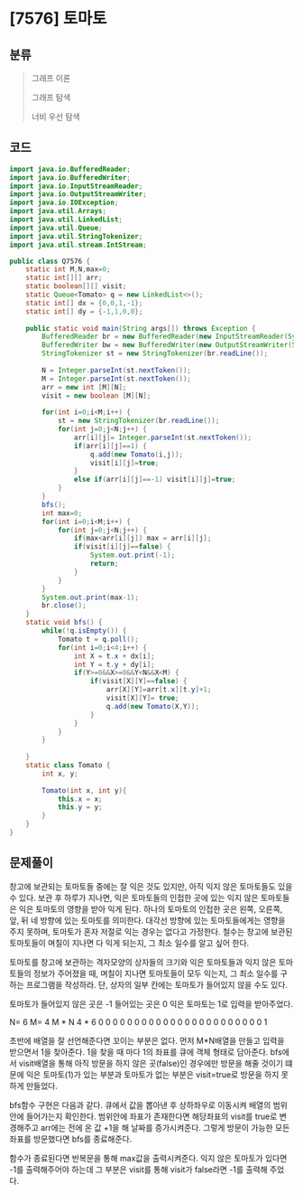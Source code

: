# [7576] 토마토

## 분류
> 그래프 이론
>
> 그래프 탐색
>
> 너비 우선 탐색

## 코드
```java
import java.io.BufferedReader;
import java.io.BufferedWriter;
import java.io.InputStreamReader;
import java.io.OutputStreamWriter;
import java.io.IOException;
import java.util.Arrays;
import java.util.LinkedList;
import java.util.Queue;
import java.util.StringTokenizer;
import java.util.stream.IntStream;

public class Q7576 {
	static int M,N,max=0;
	static int[][] arr;
	static boolean[][] visit;
	static Queue<Tomato> q = new LinkedList<>();
	static int[] dx = {0,0,1,-1};
	static int[] dy = {-1,1,0,0};
	
	public static void main(String args[]) throws Exception {
		BufferedReader br = new BufferedReader(new InputStreamReader(System.in));
		BufferedWriter bw = new BufferedWriter(new OutputStreamWriter(System.out));
		StringTokenizer st = new StringTokenizer(br.readLine());
		
		N = Integer.parseInt(st.nextToken());
		M = Integer.parseInt(st.nextToken());
		arr = new int [M][N];
		visit = new boolean [M][N];
		
		for(int i=0;i<M;i++) {
			st = new StringTokenizer(br.readLine());
			for(int j=0;j<N;j++) {
				arr[i][j]= Integer.parseInt(st.nextToken());
				if(arr[i][j]==1) {
					q.add(new Tomato(i,j));
					visit[i][j]=true;
				}
				else if(arr[i][j]==-1) visit[i][j]=true;
			}
		}
		bfs();
		int max=0;
		for(int i=0;i<M;i++) {
			for(int j=0;j<N;j++) {
				if(max<arr[i][j]) max = arr[i][j];
				if(visit[i][j]==false) {
					System.out.print(-1);
					return;
				}
			}
		}
		System.out.print(max-1);
		br.close();
	}
	static void bfs() {
		while(!q.isEmpty()) {
			Tomato t = q.poll();
			for(int i=0;i<4;i++) {
				int X = t.x + dx[i];
				int Y = t.y + dy[i];
				if(Y>=0&&X>=0&&Y<N&&X<M) {
					if(visit[X][Y]==false) {
						arr[X][Y]=arr[t.x][t.y]+1;
						visit[X][Y]= true;
						q.add(new Tomato(X,Y));
					}
				}
			}
		}
		
	}
	static class Tomato {
		int x, y;
		
		Tomato(int x, int y){
			this.x = x;
			this.y = y;
		}
	}
}

```

## 문제풀이

창고에 보관되는 토마토들 중에는 잘 익은 것도 있지만, 아직 익지 않은 토마토들도 있을 수 있다. 보관 후 하루가 지나면, 익은 토마토들의 인접한 곳에 있는 익지 않은 토마토들은 익은 토마토의 영향을 받아 익게 된다. 하나의 토마토의 인접한 곳은 왼쪽, 오른쪽, 앞, 뒤 네 방향에 있는 토마토를 의미한다. 대각선 방향에 있는 토마토들에게는 영향을 주지 못하며, 토마토가 혼자 저절로 익는 경우는 없다고 가정한다. 철수는 창고에 보관된 토마토들이 며칠이 지나면 다 익게 되는지, 그 최소 일수를 알고 싶어 한다.

토마토를 창고에 보관하는 격자모양의 상자들의 크기와 익은 토마토들과 익지 않은 토마토들의 정보가 주어졌을 때, 며칠이 지나면 토마토들이 모두 익는지, 그 최소 일수를 구하는 프로그램을 작성하라. 단, 상자의 일부 칸에는 토마토가 들어있지 않을 수도 있다.

토마토가 들어있지 않은 곳은 -1 들어있는 곳은 0 익은 토마토는 1로 입력을 받아주었다.

N= 6
M= 4
M * N 
4 * 6
0 0 0 0 0 0
0 0 0 0 0 0
0 0 0 0 0 0
0 0 0 0 0 1

초반에 배열을 잘 선언해준다면 꼬이는 부분은 없다. 먼저 M*N배열을 만들고 입력을 받으면서 1을 찾아준다. 1을 찾을 때 마다 1의 좌표를 큐에 객체 형태로 담아준다. bfs에서 visit배열을 통해 아직 방문을 하지 않은 곳(false)인 경우에만 방문을 해줄 것이기 떄문에 익은 토마토(1)가 있는 부분과 토마토가 없는 부분은 visit=true로 방문을 하지 못하게 만들었다.

bfs함수 구현은 다음과 같다. 큐에서 값을 뽑아낸 후 상하좌우로 이동시켜 배열의 범위안에 들어가는지 확인한다. 범위안에 좌표가 존재한다면 해당좌표의 visit를 true로 변경해주고 arr에는 전에 온 값 +1을 해 날짜를 증가시켜준다.  그렇게 방문이 가능한 모든 좌표를 방문했다면 bfs를 종료해준다.

함수가 종료된다면 반복문을 통해 max값을 출력시켜준다. 익지 않은 토마토가 있다면 -1를 출력해주어야 하는데 그 부분은 visit를 통해 visit가 false라면 -1를 출력해 주었다. 


